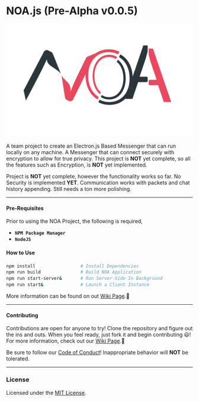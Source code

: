 # NOA.js (Pre-Alpha v0.0.5)

<p align="center">
    <img src="./docs/NOA-Logo.svg" width=800>
</p>

A team project to create an Electron.js Based Messenger that can run locally on any machine. 
A Messenger that can connect securely with encryption to allow for true privacy. 
This project is **NOT** yet complete, so all the features such as Encryption, is **NOT** 
yet implemented. 

Project is **NOT** yet complete, however the functionality works so far. No Security is 
implemented **YET**. Communication works with packets and chat history appending. 
Still needs a ton more polishing.



---
#### Pre-Requisites

Prior to using the NOA Project, the following is required,

- **`NPM Package Manager`**
- **`NodeJS`**

#### How to Use
``` bash
npm install                 # Install Dependencies
npm run build               # Build NOA Application
npm run start-server&       # Run Server-Side In Background
npm run start&              # Launch a Client Instance
```

More information can be found on out [Wiki Page][WIKI_PAGE].:page_facing_up:

---
#### Contributing
Contributions are open for anyone to try! Clone the repository and figure out the ins and outs.
When you feel ready, just fork it and begin contributing :smiley:! For more information, check
out our [Wiki Page][WIKI_PAGE].:page_facing_up:

Be sure to follow our [Code of Conduct](CODE_OF_CONDUCT.md)! 
Inappropriate behavior will **NOT** be tolerated.

---
### License
Licensed under the [MIT License](LICENSE).

[WIKI_PAGE]: https://github.com/Ciaxur/NOA/wiki